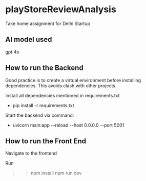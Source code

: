 # playStoreReviewAnalysis
Take home assignment for Delhi Startup

## AI model used
gpt 4o

## How to run the Backend

Good practice is to create a virtual environment before installing dependencies. This avoids clash with other projects.

Install all dependencies mentioned in requirements.txt
- pip install -r requirements.txt

Start the backend via command:
- uvicorn main:app --reload --host 0.0.0.0 --port 5001

## How to run the Front End

Navigate to the frontend

Run 
>> npm install
>> npm run dev